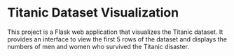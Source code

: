 # Titanic Dataset Visualization

This project is a Flask web application that visualizes the Titanic dataset. It provides an interface to view the first 5 rows of the dataset and displays the numbers of men and women who survived the Titanic disaster.
